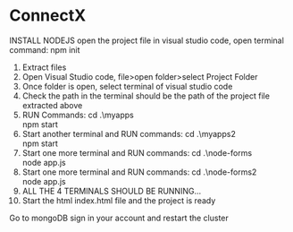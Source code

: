 # ConnectX
INSTALL NODEJS 
open the project file in visual studio code, open terminal
command: npm init

1. Extract files
2. Open Visual Studio code, file>open folder>select Project Folder
3. Once folder is open, select terminal of visual studio code
4. Check the path in the terminal should be the path of the project file extracted above
5. RUN Commands:
	cd .\myapps\
	npm start
6. Start another terminal and RUN commands:
	cd .\myapps2\
	npm start
7. Start one more terminal and RUN commands:
	cd .\node-forms\
	node app.js
8. Start one more terminal and RUN commands:
	cd .\node-forms2\
	node app.js
9. ALL THE 4 TERMINALS SHOULD BE RUNNING...
10. Start the html index.html file and the project is ready

Go to mongoDB sign in your account and restart the cluster
